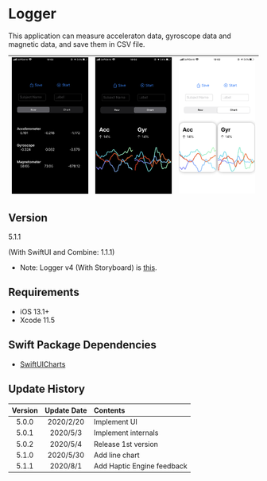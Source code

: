 #  Logger

This application can measure acceleraton data, gyroscope data and magnetic data, and save them in CSV file.


![screen](materials/IMG_3838.PNG) | ![screen_chart](materials/IMG_3837.PNG) | ![screen_chart_light](materials/IMG_3836.PNG)
:-:|:-:|:-:

## Version
5.1.1

(With SwiftUI and Combine: 1.1.1)

- Note: Logger v4 (With Storyboard) is [this](https://github.com/Shakshi3104/LoggerGit).

## Requirements
- iOS 13.1+
- Xcode 11.5

## Swift Package Dependencies
- [SwiftUICharts](https://github.com/AppPear/ChartView)

## Update History

|Version|Update Date|Contents|
|:----:|:-------------:|:---------|
|5.0.0|2020/2/20| Implement UI|
|5.0.1|2020/5/3| Implement internals|
|5.0.2|2020/5/4| Release 1st version|
|5.1.0|2020/5/30| Add line chart|
|5.1.1|2020/8/1| Add Haptic Engine feedback|
